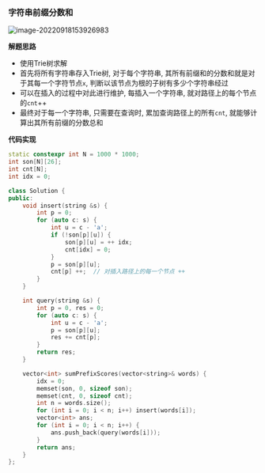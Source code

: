 ### 字符串前缀分数和

![image-20220918153926983](http://www.cdn.liver0377.xyz/typora/202209181539032.png)



**解题思路**

- 使用Trie树求解
- 首先将所有字符串存入Trie树, 对于每个字符串, 其所有前缀和的分数和就是对于其每一个字符节点`x`, 判断以该节点为根的子树有多少个字符串经过
- 可以在插入的过程中对此进行维护, 每插入一个字符串, 就对路径上的每个节点的`cnt`++
- 最终对于每一个字符串, 只需要在查询时, 累加查询路径上的所有`cnt`, 就能够计算出其所有前缀的分数总和



**代码实现**

```cc
static constexpr int N = 1000 * 1000;
int son[N][26];
int cnt[N];
int idx = 0;

class Solution {
public:
    void insert(string &s) {
        int p = 0;
        for (auto c: s) {
            int u = c - 'a';
            if (!son[p][u]) {
                son[p][u] = ++ idx;
                cnt[idx] = 0;
            }
            p = son[p][u];
            cnt[p] ++;  // 对插入路径上的每一个节点 ++
        }
    }

    int query(string &s) {
        int p = 0, res = 0;
        for (auto c: s) {
            int u = c - 'a';
            p = son[p][u];
            res += cnt[p];
        }
        return res;
    }

    vector<int> sumPrefixScores(vector<string>& words) {
        idx = 0;
        memset(son, 0, sizeof son);
        memset(cnt, 0, sizeof cnt);
        int n = words.size();
        for (int i = 0; i < n; i++) insert(words[i]);
        vector<int> ans;
        for (int i = 0; i < n; i++) {
            ans.push_back(query(words[i]));
        } 
        return ans;
    }
};
```


